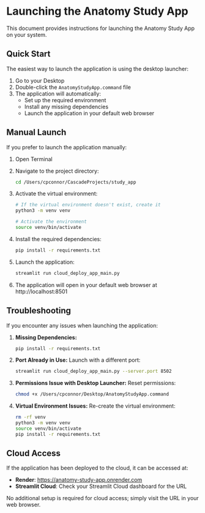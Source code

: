 # Launching the Anatomy Study App

This document provides instructions for launching the Anatomy Study App on your system.

## Quick Start

The easiest way to launch the application is using the desktop launcher:

1. Go to your Desktop
2. Double-click the `AnatomyStudyApp.command` file
3. The application will automatically:
   - Set up the required environment
   - Install any missing dependencies
   - Launch the application in your default web browser

## Manual Launch

If you prefer to launch the application manually:

1. Open Terminal
2. Navigate to the project directory:
   ```bash
   cd /Users/cpconnor/CascadeProjects/study_app
   ```

3. Activate the virtual environment:
   ```bash
   # If the virtual environment doesn't exist, create it
   python3 -m venv venv

   # Activate the environment
   source venv/bin/activate
   ```

4. Install the required dependencies:
   ```bash
   pip install -r requirements.txt
   ```

5. Launch the application:
   ```bash
   streamlit run cloud_deploy_app_main.py
   ```

6. The application will open in your default web browser at http://localhost:8501

## Troubleshooting

If you encounter any issues when launching the application:

1. **Missing Dependencies:**
   ```bash
   pip install -r requirements.txt
   ```

2. **Port Already in Use:**
   Launch with a different port:
   ```bash
   streamlit run cloud_deploy_app_main.py --server.port 8502
   ```

3. **Permissions Issue with Desktop Launcher:**
   Reset permissions:
   ```bash
   chmod +x /Users/cpconnor/Desktop/AnatomyStudyApp.command
   ```

4. **Virtual Environment Issues:**
   Re-create the virtual environment:
   ```bash
   rm -rf venv
   python3 -m venv venv
   source venv/bin/activate
   pip install -r requirements.txt
   ```

## Cloud Access

If the application has been deployed to the cloud, it can be accessed at:

- **Render**: https://anatomy-study-app.onrender.com
- **Streamlit Cloud**: Check your Streamlit Cloud dashboard for the URL

No additional setup is required for cloud access; simply visit the URL in your web browser.
